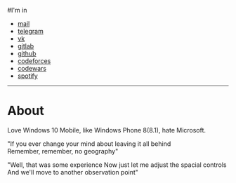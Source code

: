 #I'm in
  - [mail](mailto:nikita.karatsev@gmail.com)
  - [telegram](t.me/whoisrpivalov)
  - [vk](vk.com/whoisprivalov)
  - [gitlab](gitlab.com/WhoIsPrivalov)
  - [github](github.com/WhoIsPrivalov)
  - [codeforces](codeforces.com/profile/WhoIsPrivalov)
  - [codewars](www.codewars.com/users/WhoIsPrivalov)
  - [spotify]()

---

# About

Love Windows 10 Mobile, like Windows Phone 8(8.1), hate Microsoft.  
  
"If you ever change your mind about leaving it all behind  
Remember, remember, no geography"  
  
"Well, that was some experience
Now just let me adjust the spacial controls
And we'll move to another observation point"  
